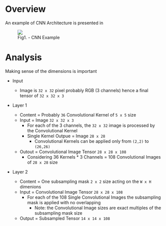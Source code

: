 
# Overview 

An example of CNN Architecture is presented in 

<figure>
  <img src="http://www.embedded-vision.com/sites/default/files/technical-articles/CadenceCNN/Figure4.jpg">
  <figcaption>Fig1. - CNN Example</figcaption>
</figure>


# Analysis 

Making sense of the dimensions is important 

- Input 
  - Image is `32 x 32` pixel probably RGB (3 channels) hence a final tensor of `32 x 32 x 3` 

- Layer 1 
  - Content = Probably `36` Convolutional Kernel of `5 x 5` size 
  - Input = Image `32 x 32 x 3`
    - For each of the 3 channels, the `32 x 32` image is processed by the Convolutional Kernel 
    - Single Kernel Outpue = Image `28 x 28` 
      - Convolutional Kernels can be applied only from `(2,2)` to `(26,26)`
  - Outout = Convolutional Image Tensor `28 x 28 x 108`
    - Considering 36 Kernels * 3 Channels = 108 Convolutional Images of `28 x 28` size 



- Layer 2 
  - Content = One subsampling mask `2 x 2` size acting on the `W x H` dimenions 
  - Input = Convolutional Image Tensor `28 x 28 x 108` 
    - For each of the 108 Single Convolutional Images the subsampling mask is applied with no overlapping 
      - Note: the Convolutional Image sizes are exact multiples of the subsampling mask size 
  - Output = Subsampled Tensor `14 x 14 x 108` 

